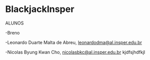 # BlackjackInsper
ALUNOS

-Breno

-Leonardo Duarte Malta de Abreu, leonardodma@al.insper.edu.br

-Nicolas Byung Kwan Cho, nicolasbkc@al.insper.edu.br
kjdfsjhdfkjl
